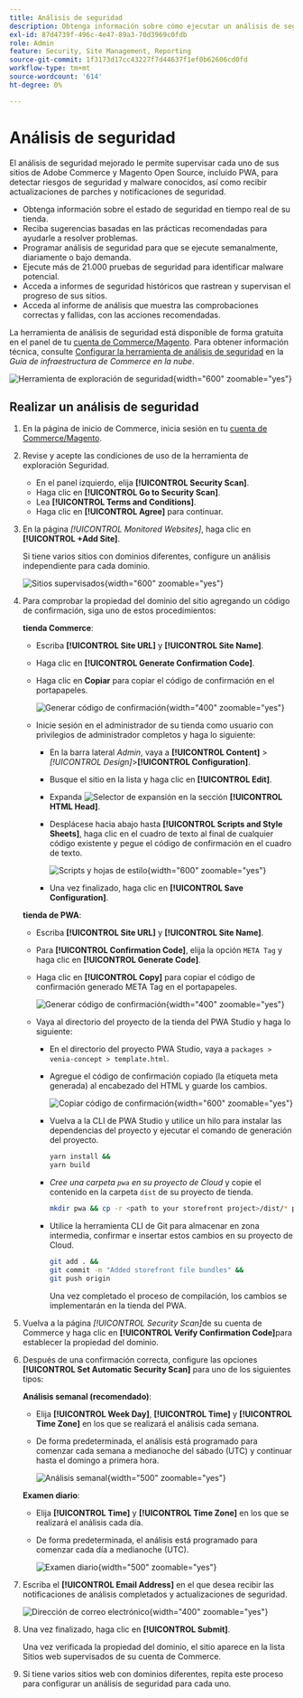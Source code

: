 ```yaml
---
title: Análisis de seguridad
description: Obtenga información sobre cómo ejecutar un análisis de seguridad mejorado y monitorizar cada uno de los sitios de Adobe Commerce y de los Magento Open Source.
exl-id: 87d4739f-496c-4e47-89a3-70d3969c0fdb
role: Admin
feature: Security, Site Management, Reporting
source-git-commit: 1f3173d17cc43227f7d44637f1ef0b62606cd0fd
workflow-type: tm+mt
source-wordcount: '614'
ht-degree: 0%

---
```


# Análisis de seguridad

El análisis de seguridad mejorado le permite supervisar cada uno de sus sitios de Adobe Commerce y Magento Open Source, incluido PWA, para detectar riesgos de seguridad y malware conocidos, así como recibir actualizaciones de parches y notificaciones de seguridad.

- Obtenga información sobre el estado de seguridad en tiempo real de su tienda.
- Reciba sugerencias basadas en las prácticas recomendadas para ayudarle a resolver problemas.
- Programar análisis de seguridad para que se ejecute semanalmente, diariamente o bajo demanda.
- Ejecute más de 21.000 pruebas de seguridad para identificar malware potencial.
- Acceda a informes de seguridad históricos que rastrean y supervisan el progreso de sus sitios.
- Acceda al informe de análisis que muestra las comprobaciones correctas y fallidas, con las acciones recomendadas.

La herramienta de análisis de seguridad está disponible de forma gratuita en el panel de tu [cuenta de Commerce/Magento](../getting-started/commerce-account-create.md). Para obtener información técnica, consulte [Configurar la herramienta de análisis de seguridad](https://experienceleague.adobe.com/docs/commerce-cloud-service/user-guide/launch/overview.html?lang=es#set-up-the-security-scan-tool) en la _Guía de infraestructura de Commerce en la nube_.

![Herramienta de exploración de seguridad](./assets/magento-security-scan.png){width="600" zoomable="yes"}

## Realizar un análisis de seguridad

1. En la página de inicio de Commerce, inicia sesión en tu [cuenta de Commerce/Magento](../getting-started/commerce-account-create.md).

1. Revise y acepte las condiciones de uso de la herramienta de exploración Seguridad.

   - En el panel izquierdo, elija **[!UICONTROL Security Scan]**.
   - Haga clic en **[!UICONTROL Go to Security Scan]**.
   - Lea **[!UICONTROL Terms and Conditions]**.
   - Haga clic en **[!UICONTROL Agree]** para continuar.

1. En la página _[!UICONTROL Monitored Websites]_, haga clic en **[!UICONTROL +Add Site]**.

   Si tiene varios sitios con dominios diferentes, configure un análisis independiente para cada dominio.

   ![Sitios supervisados](./assets/monitored-website.png){width="600" zoomable="yes"}

1. Para comprobar la propiedad del dominio del sitio agregando un código de confirmación, siga uno de estos procedimientos:

   **tienda Commerce**:

   - Escriba **[!UICONTROL Site URL]** y **[!UICONTROL Site Name]**.
   - Haga clic en **[!UICONTROL Generate Confirmation Code]**.
   - Haga clic en **Copiar** para copiar el código de confirmación en el portapapeles.

     ![Generar código de confirmación](./assets/scan-site1.png){width="400" zoomable="yes"}

   - Inicie sesión en el administrador de su tienda como usuario con privilegios de administrador completos y haga lo siguiente:

      - En la barra lateral _Admin_, vaya a **[!UICONTROL Content]** > _[!UICONTROL Design]_>**[!UICONTROL Configuration]**.
      - Busque el sitio en la lista y haga clic en **[!UICONTROL Edit]**.
      - Expanda ![Selector de expansión](../assets/icon-display-expand.png) en la sección **[!UICONTROL HTML Head]**.
      - Desplácese hacia abajo hasta **[!UICONTROL Scripts and Style Sheets]**, haga clic en el cuadro de texto al final de cualquier código existente y pegue el código de confirmación en el cuadro de texto.

        ![Scripts y hojas de estilo](./assets/scan-paste-code.png){width="600" zoomable="yes"}

      - Una vez finalizado, haga clic en **[!UICONTROL Save Configuration]**.

   **tienda de PWA**:

   - Escriba **[!UICONTROL Site URL]** y **[!UICONTROL Site Name]**.

   - Para **[!UICONTROL Confirmation Code]**, elija la opción `META Tag` y haga clic en **[!UICONTROL Generate Code]**.

   - Haga clic en **[!UICONTROL Copy]** para copiar el código de confirmación generado META Tag en el portapapeles.

     ![Generar código de confirmación](./assets/scan-site2.png){width="400" zoomable="yes"}

   - Vaya al directorio del proyecto de la tienda del PWA Studio y haga lo siguiente:

      - En el directorio del proyecto PWA Studio, vaya a `packages > venia-concept > template.html`.
      - Agregue el código de confirmación copiado (la etiqueta meta generada) al encabezado del HTML y guarde los cambios.

        ![Copiar código de confirmación](./assets/code-pwa.png){width="600" zoomable="yes"}

      - Vuelva a la CLI de PWA Studio y utilice un hilo para instalar las dependencias del proyecto y ejecutar el comando de generación del proyecto.

        ```sh
        yarn install &&
        yarn build
        ```

      - *Cree una carpeta `pwa` en su proyecto de Cloud* y copie el contenido en la carpeta `dist` de su proyecto de tienda.

        ```sh
        mkdir pwa && cp -r <path to your storefront project>/dist/* pwa
        ```

      - Utilice la herramienta CLI de Git para almacenar en zona intermedia, confirmar e insertar estos cambios en su proyecto de Cloud.

        ```sh
        git add . &&
        git commit -m "Added storefront file bundles" &&
        git push origin
        ```

        Una vez completado el proceso de compilación, los cambios se implementarán en la tienda del PWA.

1. Vuelva a la página _[!UICONTROL Security Scan]_&#x200B;de su cuenta de Commerce y haga clic en **[!UICONTROL Verify Confirmation Code]**&#x200B;para establecer la propiedad del dominio.

1. Después de una confirmación correcta, configure las opciones **[!UICONTROL Set Automatic Security Scan]** para uno de los siguientes tipos:

   **Análisis semanal (recomendado)**:

   - Elija **[!UICONTROL Week Day]**, **[!UICONTROL Time]** y **[!UICONTROL Time Zone]** en los que se realizará el análisis cada semana.
   - De forma predeterminada, el análisis está programado para comenzar cada semana a medianoche del sábado (UTC) y continuar hasta el domingo a primera hora.

     ![Análisis semanal](./assets/scan-weekly.png){width="500" zoomable="yes"}

   **Examen diario**:

   - Elija **[!UICONTROL Time]** y **[!UICONTROL Time Zone]** en los que se realizará el análisis cada día.
   - De forma predeterminada, el análisis está programado para comenzar cada día a medianoche (UTC).

     ![Examen diario](./assets/scan-daily.png){width="500" zoomable="yes"}

1. Escriba el **[!UICONTROL Email Address]** en el que desea recibir las notificaciones de análisis completados y actualizaciones de seguridad.

   ![Dirección de correo electrónico](./assets/scan-notification-email.png){width="400" zoomable="yes"}

1. Una vez finalizado, haga clic en **[!UICONTROL Submit]**.

   Una vez verificada la propiedad del dominio, el sitio aparece en la lista Sitios web supervisados de su cuenta de Commerce.

1. Si tiene varios sitios web con dominios diferentes, repita este proceso para configurar un análisis de seguridad para cada uno.
